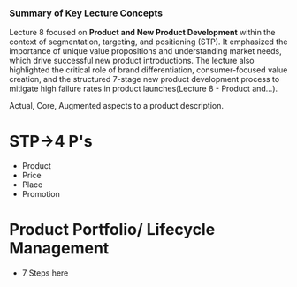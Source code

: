 ### Summary of Key Lecture Concepts

Lecture 8 focused on **Product and New Product Development** within the context of segmentation, targeting, and positioning (STP). It emphasized the importance of unique value propositions and understanding market needs, which drive successful new product introductions. The lecture also highlighted the critical role of brand differentiation, consumer-focused value creation, and the structured 7-stage new product development process to mitigate high failure rates in product launches​(Lecture 8 - Product and…).

Actual, Core, Augmented aspects to a product description.

# STP->4 P's
- Product
- Price
- Place
- Promotion

# Product Portfolio/ Lifecycle Management
- 7 Steps here
